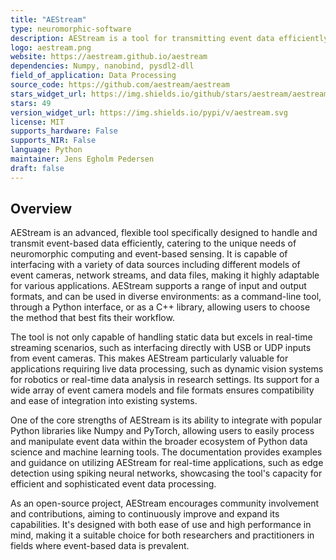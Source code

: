```yaml
---
title: "AEStream"
type: neuromorphic-software
description: AEStream is a tool for transmitting event data efficiently, supporting diverse inputs/outputs and integrating with Python and C++ libraries.
logo: aestream.png
website: https://aestream.github.io/aestream
dependencies: Numpy, nanobind, pysdl2-dll 
field_of_application: Data Processing
source_code: https://github.com/aestream/aestream
stars_widget_url: https://img.shields.io/github/stars/aestream/aestream.svg?style=social
stars: 49
version_widget_url: https://img.shields.io/pypi/v/aestream.svg
license: MIT
supports_hardware: False
supports_NIR: False
language: Python
maintainer: Jens Egholm Pedersen
draft: false
---
```


## Overview
AEStream is an advanced, flexible tool specifically designed to handle and transmit event-based data efficiently, catering to the unique needs of neuromorphic computing and event-based sensing. It is capable of interfacing with a variety of data sources including different models of event cameras, network streams, and data files, making it highly adaptable for various applications. AEStream supports a range of input and output formats, and can be used in diverse environments: as a command-line tool, through a Python interface, or as a C++ library, allowing users to choose the method that best fits their workflow.

The tool is not only capable of handling static data but excels in real-time streaming scenarios, such as interfacing directly with USB or UDP inputs from event cameras. This makes AEStream particularly valuable for applications requiring live data processing, such as dynamic vision systems for robotics or real-time data analysis in research settings. Its support for a wide array of event camera models and file formats ensures compatibility and ease of integration into existing systems.

One of the core strengths of AEStream is its ability to integrate with popular Python libraries like Numpy and PyTorch, allowing users to easily process and manipulate event data within the broader ecosystem of Python data science and machine learning tools. The documentation provides examples and guidance on utilizing AEStream for real-time applications, such as edge detection using spiking neural networks, showcasing the tool's capacity for efficient and sophisticated event data processing.

As an open-source project, AEStream encourages community involvement and contributions, aiming to continuously improve and expand its capabilities. It's designed with both ease of use and high performance in mind, making it a suitable choice for both researchers and practitioners in fields where event-based data is prevalent.
